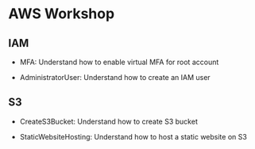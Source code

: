 # AWS Workshop

## IAM

- MFA: Understand how to enable virtual MFA for root account

- AdministratorUser: Understand how to create an IAM user

## S3

- CreateS3Bucket: Understand how to create S3 bucket

- StaticWebsiteHosting: Understand how to host a static website on S3